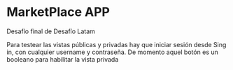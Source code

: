 # MarketPlace APP

Desafío final de Desafío Latam

Para testear las vistas públicas y privadas hay que iniciar sesión desde Sing in, con cualquier username y contraseña. De momento aquel botón es un booleano para habilitar la vista privada
